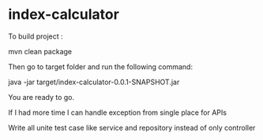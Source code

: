 # index-calculator
To build project :

mvn clean package

Then go to target folder and run the following command:

java -jar target/index-calculator-0.0.1-SNAPSHOT.jar

You are ready to go.

If I had more time I can handle exception from single place for APIs

Write all unite test case like service and repository instead of only controller
